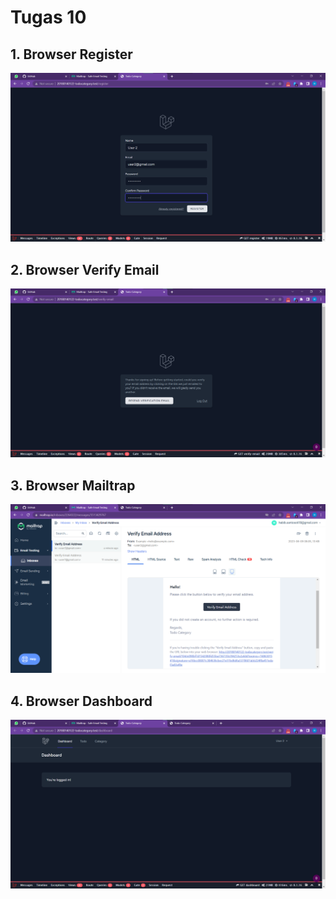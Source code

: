 # Tugas 10

## 1. Browser Register

![Alt text](screenshot/tugas10/Screenshot_Browser_Register.png)

## 2. Browser Verify Email

![Alt text](screenshot/tugas10/Screenshot_Browser_Verify.png)

## 3. Browser Mailtrap

![Alt text](screenshot/tugas10/Screenshot_Browser_Mailtrap.png)

## 4. Browser Dashboard

![Alt text](screenshot/tugas10/Screenshot_Browser_Dashboard.png)

